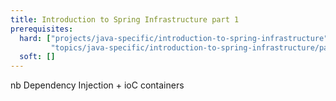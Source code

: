 ```yaml
---
title: Introduction to Spring Infrastructure part 1
prerequisites:
  hard: ["projects/java-specific/introduction-to-spring-infrastructure",
         "topics/java-specific/introduction-to-spring-infrastructure/part-1"]
  soft: []
---
```


nb Dependency Injection + ioC containers
